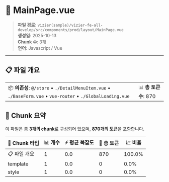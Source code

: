 # 📄 MainPage.vue

> **파일 경로**: `vizier(sample)/vizier-fe-all-develop/src/components/prod/layout/MainPage.vue`  
> **생성일**: 2025-10-13  
> **Chunk 수**: 3개  
> **언어**: Javascript / Vue
---





## 📋 파일 개요

| | |
|--|--|
| 📦 **의존성**: `@/store` • `./DetailMenuItem.vue` • `./BaseForm.vue` • `vue-router` • `./GlobalLoading.vue` | 📊 **총 토큰 수**: 870 |






## 🧩 Chunk 요약

이 파일은 총 **3개의 chunk**로 구성되어 있으며, **870개의 토큰**을 포함합니다.

| 🧩 Chunk 타입 | 📊 개수 | ⚡ 평균 복잡도 | 📝 총 토큰 | 📈 비율 |
|---------------|--------|-------------|----------|--------|
| 📋 파일 개요 | 1 | 0.0 | 870 | 100.0% |
| template | 1 | 0.0 | 0 | 0.0% |
| style | 1 | 0.0 | 0 | 0.0% |

